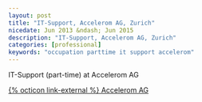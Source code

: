 ```yaml
---
layout: post
title: "IT-Support, Accelerom AG, Zurich"
nicedate: Jun 2013 &ndash; Jun 2015
description: "IT-Support, Accelerom AG, Zurich"
categories: [professional]
keywords: "occupation parttime it support accelerom"
---
```


IT-Support (part-time) at Accelerom AG


[{% octicon link-external %} Accelerom AG](https://www.accelerom.com)

